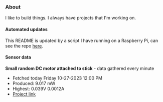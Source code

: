 ### About
I like to build things. I always have projects that I'm working on.

#### Automated updates
This README is updated by a script I have running on a Raspberry Pi, can see the repo [here](https://github.com/jdc-cunningham/raspi-git-repo-updater).

#### Sensor data


**Small random DC motor attached to stick** - data gathered every minute
- Fetched today Friday 10-27-2023 12:00 PM
- Produced: 9.017 mW
- Highest: 0.039V 0.0012A
- [Project link](https://github.com/jdc-cunningham/turbine-raspi)
